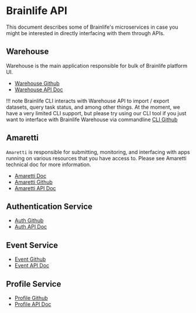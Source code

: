 # Brainlife API

This document describes some of Brainlife's microservices in case you might be interested in directly interfacing with them through APIs.

## Warehouse

Warehouse is the main application responsible for bulk of Brainlife platform UI.

* [Warehouse Github](https://github.com/brain-life/warehouse)
* [Warehouse API Doc](https://brain-life.github.io/warehouse/apidoc)

!!! note
    Brainlife CLI interacts with Warehouse API to import / export datasets, query task status, and among other things. At the moment, we have a very limited CLI support, but please try using our CLI tool if you just want to interface with Brainlife Warehouse via commandline [CLI Github](https://github.com/brain-life/cli)

## Amaretti

`Amaretti` is responsible for submitting, monitoring, and interfacing with apps running on various resources that you have access to. Please see Amaretti technical doc for more information.

* [Amaretti Doc](https://brain-life.github.io/amaretti/)
* [Amaretti Github](https://github.com/brain-life/amaretti)
* [Amaretti API Doc](https://brain-life.github.io/amaretti/apidoc)

## Authentication Service

* [Auth Github](https://github.com/soichih/auth)
* [Auth API Doc](http://soichi.us/auth/apidoc/)

## Event Service

* [Event Github](https://github.com/soichih/event)
* [Event API Doc](http://soichi.us/event/apidoc/)

## Profile Service

* [Profile Github](https://github.com/soichih/profile)
* [Profile API Doc](http://soichi.us/profile/apidoc/)
